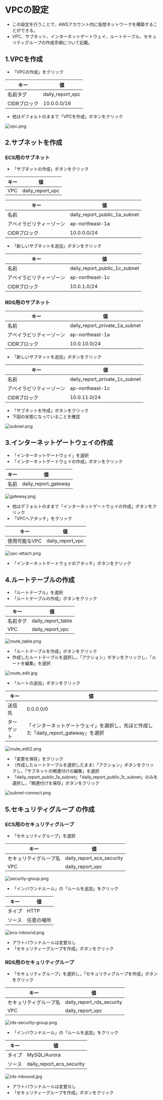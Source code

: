 # VPCの設定

- この設定を行うことで、AWSアカウント内に仮想ネットワークを構築することができる。
- VPC、サブネット、インターネットゲートウェイ、ルートテーブル、セキュリティグループの作成手順について記載。

## 1.VPCを作成

- 「VPCの作成」をクリック

| キー | 値 |
| ---- | ---- |
| 名前タグ | daily_report_vpc |
| CIDRブロック | 10.0.0.0/16 |

- 他はデフォルトのままで「VPCを作成」ボタンをクリック

![vpc.png](https://qiita-image-store.s3.ap-northeast-1.amazonaws.com/0/1863296/38eee301-7f48-eeb4-ddb5-c8b6fb1275ce.png)

## 2.サブネットを作成

### ECS用のサブネット

- 「サブネットの作成」ボタンをクリック

| キー | 値 |
| ---- | ---- |
| VPC | daily_report_vpc |

| キー | 値 |
| ---- | ---- |
| 名前 | daily_report_public_1a_subnet |
| アベイラビリティーゾーン | ap-northeast-1a |
| CIDRブロック | 10.0.0.0/24 |

- 「新しいサブネットを追加」ボタンをクリック

| キー | 値 |
| ---- | ---- |
| 名前 | daily_report_public_1c_subnet |
| アベイラビリティーゾーン | ap-northeast-1c |
| CIDRブロック | 10.0.1.0/24 |

### RDS用のサブネット

| キー | 値 |
| ---- | ---- |
| 名前 | daily_report_private_1a_subnet |
| アベイラビリティーゾーン | ap-northeast-1a |
| CIDRブロック | 10.0.10.0/24 |

- 「新しいサブネットを追加」ボタンをクリック

| キー | 値 |
| ---- | ---- |
| 名前 | daily_report_private_1c_subnet |
| アベイラビリティーゾーン | ap-northeast-1c |
| CIDRブロック | 10.0.11.0/24 |

- 「サブネットを作成」ボタンをクリック
- 下図の状態になっていることを確認

![subnet.png](https://qiita-image-store.s3.ap-northeast-1.amazonaws.com/0/1863296/1a21cc26-a770-dd12-b544-3bbef9c39971.png)

## 3.インターネットゲートウェイの作成

- 「インターネットゲートウェイ」を選択
- 「インターネットゲートウェイの作成」ボタンをクリック

| キー | 値 |
| ---- | ---- |
| 名前 | daily_report_gateway |

![gateway.png](https://qiita-image-store.s3.ap-northeast-1.amazonaws.com/0/1863296/78ebd499-3bd8-f583-34cb-b7151ff087b9.png)

- 他はデフォルトのままで「インターネットゲートウェイの作成」ボタンをクリック
- 「VPCへアタッチ」をクリック

| キー | 値 |
| ---- | ---- |
| 使用可能なVPC | daily_report_vpc |

![vpc-attach.png](https://qiita-image-store.s3.ap-northeast-1.amazonaws.com/0/1863296/0f7fb9aa-36c1-98bb-6276-7acc1cc15bfe.png)

- 「インターネットゲートウェイのアタッチ」ボタンをクリック

## 4.ルートテーブルの作成

- 「ルートテーブル」を選択
- 「ルートテーブルの作成」ボタンをクリック

| キー | 値 |
| ---- | ---- |
| 名前タグ | daily_report_table |
| VPC | daily_report_vpc |

![route_table.png](https://qiita-image-store.s3.ap-northeast-1.amazonaws.com/0/1863296/0f80a3af-711d-3c92-fdad-e313a7699fed.png)

- 「ルートテーブルを作成」ボタンをクリック
-  作成したルートテーブルを選択し，「アクション」ボタンをクリックし，「ルートを編集」を選択

![route_edit.jpg](https://qiita-image-store.s3.ap-northeast-1.amazonaws.com/0/1863296/2de545d5-5647-95cf-6f94-41ffdf4b4ccf.jpeg)

- 「ルートの追加」ボタンをクリック

| キー | 値 |
| ---- | ---- |
| 送信先 | 0.0.0.0/0 |
| ターゲット | 「インターネットゲートウェイ」を選択し，先ほど作成した「daily_report_gateway」を選択 |

![route_edit2.png](https://qiita-image-store.s3.ap-northeast-1.amazonaws.com/0/1863296/50ba388a-2dc1-2e2e-c9b5-8929410bc9e2.png)

- 「変更を保存」をクリック
-  （作成したルートテーブルを選択したまま）「アクション」ボタンをクリックし，「サブネットの関連付けの編集」を選択
- 「daily_report_public_1a_subnet」「daily_report_public_1c_subnet」のみを選択し，「関連付けを保存」ボタンをクリック

![subnet-connect.png](https://qiita-image-store.s3.ap-northeast-1.amazonaws.com/0/1863296/bdbf3e6b-387a-26f1-39d3-2dbe44d2cb9e.png)

## 5.セキュリティグループ の作成

### ECS用のセキュリティグループ

- 「セキュリティグループ」を選択

| キー | 値 |
| ---- | ---- |
| セキュリティグループ名 | daily_report_ecs_security |
| VPC | daily_report_vpc |

![security-group.png](https://qiita-image-store.s3.ap-northeast-1.amazonaws.com/0/1863296/18d0dfa2-34bd-6562-1210-833e523e980a.png)

- 「インバウンドルール」の「ルールを追加」をクリック

| キー | 値 |
| ---- | ---- |
| タイプ | HTTP |
| ソース | 任意の場所  |

![ecs-inbound.png](https://qiita-image-store.s3.ap-northeast-1.amazonaws.com/0/1863296/4e2f9a15-f852-0799-3886-d4ce7adb4a3b.png)

- アウトバウンドルールは変更なし
- 「セキュリティーグループを作成」ボタンをクリック

### RDS用のセキュリティグループ

- 「セキュリティグループ」を選択し，「セキュリティグループを作成」ボタンをクリック

| キー | 値 |
| ---- | ---- |
| セキュリティグループ名 | daily_report_rds_security |
| VPC | daily_report_vpc |

![rds-security-group.png](https://qiita-image-store.s3.ap-northeast-1.amazonaws.com/0/1863296/6bec979a-fb63-1759-678d-f9a057e7a269.png)

- 「インバウンドルール」の「ルールを追加」をクリック

| キー | 値 |
| ---- | ---- |
| タイプ | MySQL/Aurora |
| ソース | daily_report_ecs_security |

![rds-inbound.jpg](https://qiita-image-store.s3.ap-northeast-1.amazonaws.com/0/1863296/01b831ba-3f9e-d7df-a5c6-6baa822fe0ef.jpeg)

- アウトバウンドルールは変更なし
- 「セキュリティーグループを作成」ボタンをクリック